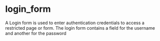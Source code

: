 # login_form
A Login form is used to enter authentication credentials to access a restricted page or form. The login form contains a field for the username and another for the password
